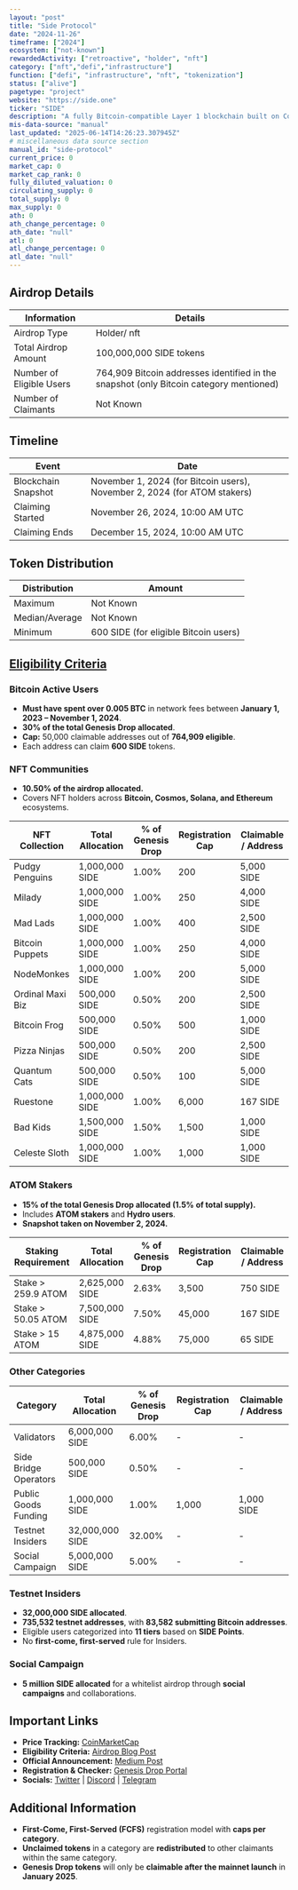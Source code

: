 ```yaml
---
layout: "post"
title: "Side Protocol"
date: "2024-11-26"
timeframe: ["2024"]
ecosystem: ["not-known"]
rewardedActivity: ["retroactive", "holder", "nft"]
category: ["nft","defi","infrastructure"]
function: ["defi", "infrastructure", "nft", "tokenization"]
status: ["alive"]
pagetype: "project"
website: "https://side.one"
ticker: "SIDE"
description: "A fully Bitcoin-compatible Layer 1 blockchain built on CometBFT and the Cosmos SDK."
mis-data-source: "manual"
last_updated: "2025-06-14T14:26:23.307945Z"
# miscellaneous data source section
manual_id: "side-protocol"
current_price: 0
market_cap: 0
market_cap_rank: 0
fully_diluted_valuation: 0
circulating_supply: 0
total_supply: 0
max_supply: 0
ath: 0
ath_change_percentage: 0
ath_date: "null"
atl: 0
atl_change_percentage: 0
atl_date: "null"
---
```


## Airdrop Details

| Information              | Details                                                                                |
| ------------------------ | -------------------------------------------------------------------------------------- |
| Airdrop Type             | Holder/ nft                                                                            |
| Total Airdrop Amount     | 100,000,000 SIDE tokens                                                                |
| Number of Eligible Users | 764,909 Bitcoin addresses identified in the snapshot (only Bitcoin category mentioned) |
| Number of Claimants      | Not Known                                                                              |

## Timeline

| Event               | Date                                                                      |
| ------------------- | ------------------------------------------------------------------------- |
| Blockchain Snapshot | November 1, 2024 (for Bitcoin users), November 2, 2024 (for ATOM stakers) |
| Claiming Started    | November 26, 2024, 10:00 AM UTC                                           |
| Claiming Ends       | December 15, 2024, 10:00 AM UTC                                           |

## Token Distribution

| Distribution   | Amount                                |
| -------------- | ------------------------------------- |
| Maximum        | Not Known                             |
| Median/Average | Not Known                             |
| Minimum        | 600 SIDE (for eligible Bitcoin users) |

## [Eligibility Criteria](https://medium.com/%40SideProtocol/side-genesis-drop-3e0989d74628)

### Bitcoin Active Users

- **Must have spent over 0.005 BTC** in network fees between **January 1, 2023 – November 1, 2024**.
- **30% of the total Genesis Drop allocated**.
- **Cap:** 50,000 claimable addresses out of **764,909 eligible**.
- Each address can claim **600 SIDE** tokens.

### NFT Communities

- **10.50% of the airdrop allocated.**
- Covers NFT holders across **Bitcoin, Cosmos, Solana, and Ethereum** ecosystems.

| NFT Collection   | Total Allocation | % of Genesis Drop | Registration Cap | Claimable / Address |
| ---------------- | ---------------- | ----------------- | ---------------- | ------------------- |
| Pudgy Penguins   | 1,000,000 SIDE   | 1.00%             | 200              | 5,000 SIDE          |
| Milady           | 1,000,000 SIDE   | 1.00%             | 250              | 4,000 SIDE          |
| Mad Lads         | 1,000,000 SIDE   | 1.00%             | 400              | 2,500 SIDE          |
| Bitcoin Puppets  | 1,000,000 SIDE   | 1.00%             | 250              | 4,000 SIDE          |
| NodeMonkes       | 1,000,000 SIDE   | 1.00%             | 200              | 5,000 SIDE          |
| Ordinal Maxi Biz | 500,000 SIDE     | 0.50%             | 200              | 2,500 SIDE          |
| Bitcoin Frog     | 500,000 SIDE     | 0.50%             | 500              | 1,000 SIDE          |
| Pizza Ninjas     | 500,000 SIDE     | 0.50%             | 200              | 2,500 SIDE          |
| Quantum Cats     | 500,000 SIDE     | 0.50%             | 100              | 5,000 SIDE          |
| Ruestone         | 1,000,000 SIDE   | 1.00%             | 6,000            | 167 SIDE            |
| Bad Kids         | 1,500,000 SIDE   | 1.50%             | 1,500            | 1,000 SIDE          |
| Celeste Sloth    | 1,000,000 SIDE   | 1.00%             | 1,000            | 1,000 SIDE          |

### ATOM Stakers

- **15% of the total Genesis Drop allocated (1.5% of total supply).**
- Includes **ATOM stakers** and **Hydro users**.
- **Snapshot taken on November 2, 2024.**

| Staking Requirement | Total Allocation | % of Genesis Drop | Registration Cap | Claimable / Address |
| ------------------- | ---------------- | ----------------- | ---------------- | ------------------- |
| Stake > 259.9 ATOM  | 2,625,000 SIDE   | 2.63%             | 3,500            | 750 SIDE            |
| Stake > 50.05 ATOM  | 7,500,000 SIDE   | 7.50%             | 45,000           | 167 SIDE            |
| Stake > 15 ATOM     | 4,875,000 SIDE   | 4.88%             | 75,000           | 65 SIDE             |

### Other Categories

| Category              | Total Allocation | % of Genesis Drop | Registration Cap | Claimable / Address |
| --------------------- | ---------------- | ----------------- | ---------------- | ------------------- |
| Validators            | 6,000,000 SIDE   | 6.00%             | -                | -                   |
| Side Bridge Operators | 500,000 SIDE     | 0.50%             | -                | -                   |
| Public Goods Funding  | 1,000,000 SIDE   | 1.00%             | 1,000            | 1,000 SIDE          |
| Testnet Insiders      | 32,000,000 SIDE  | 32.00%            | -                | -                   |
| Social Campaign       | 5,000,000 SIDE   | 5.00%             | -                | -                   |

### Testnet Insiders

- **32,000,000 SIDE allocated**.
- **735,532 testnet addresses**, with **83,582 submitting Bitcoin addresses**.
- Eligible users categorized into **11 tiers** based on **SIDE Points**.
- No **first-come, first-served** rule for Insiders.

### Social Campaign

- **5 million SIDE allocated** for a whitelist airdrop through **social campaigns** and collaborations.

## Important Links

- **Price Tracking:** [CoinMarketCap](https://coinmarketcap.com/currencies/side-protocol)
- **Eligibility Criteria:** [Airdrop Blog Post](https://medium.com/%40SideProtocol/side-genesis-drop-3e0989d74628)
- **Official Announcement:** [Medium Post](https://medium.com/%40SideProtocol/side-genesis-drop-3e0989d74628)
- **Registration & Checker:** [Genesis Drop Portal](https://genesis.side.one)
- **Socials:** [Twitter](https://twitter.com/SideProtocol) |
  [Discord](https://discord.gg/sideprotocol) |
  [Telegram](https://t.me/SideProtocolOfficial)

## Additional Information

- **First-Come, First-Served (FCFS)** registration model with **caps per category**.
- **Unclaimed tokens** in a category are **redistributed** to other claimants within the same category.
- **Genesis Drop tokens** will only be **claimable after the mainnet launch** in **January 2025**.